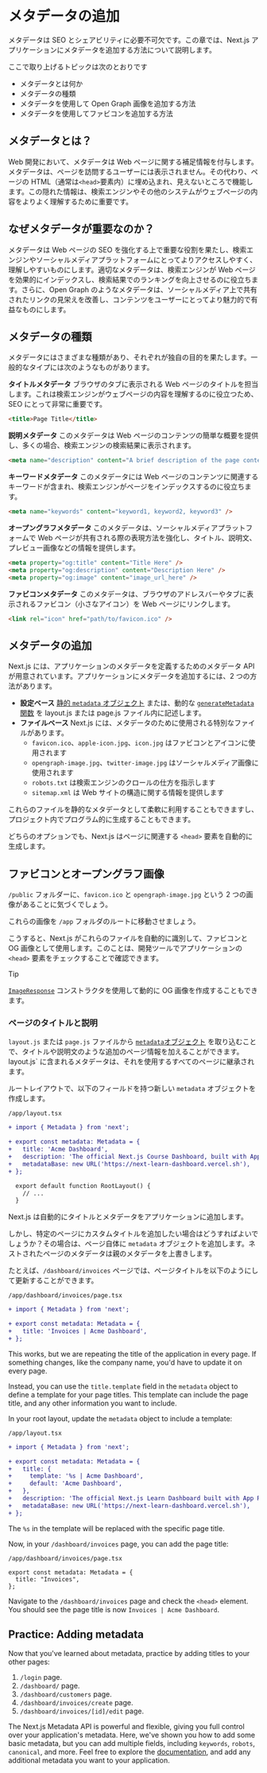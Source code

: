 # メタデータの追加

メタデータは SEO とシェアビリティに必要不可欠です。この章では、Next.js アプリケーションにメタデータを追加する方法について説明します。

ここで取り上げるトピックは次のとおりです

- メタデータとは何か
- メタデータの種類
- メタデータを使用して Open Graph 画像を追加する方法
- メタデータを使用してファビコンを追加する方法

## メタデータとは？

Web 開発において、メタデータは Web ページに関する補足情報を付与します。メタデータは、ページを訪問するユーザーには表示されません。その代わり、ページの HTML（通常は`<head>`要素内）に埋め込まれ、見えないところで機能します。この隠れた情報は、検索エンジンやその他のシステムがウェブページの内容をよりよく理解するために重要です。

## なぜメタデータが重要なのか？

メタデータは Web ページの SEO を強化する上で重要な役割を果たし、検索エンジンやソーシャルメディアプラットフォームにとってよりアクセスしやすく、理解しやすいものにします。適切なメタデータは、検索エンジンが Web ページを効果的にインデックスし、検索結果でのランキングを向上させるのに役立ちます。さらに、Open Graph のようなメタデータは、ソーシャルメディア上で共有されたリンクの見栄えを改善し、コンテンツをユーザーにとってより魅力的で有益なものにします。

## メタデータの種類

メタデータにはさまざまな種類があり、それぞれが独自の目的を果たします。一般的なタイプには次のようなものがあります。

**タイトルメタデータ** ブラウザのタブに表示される Web ページのタイトルを担当します。これは検索エンジンがウェブページの内容を理解するのに役立つため、SEO にとって非常に重要です。

```html
<title>Page Title</title>
```

**説明メタデータ** このメタデータは Web ページのコンテンツの簡単な概要を提供し、多くの場合、検索エンジンの検索結果に表示されます。

```html
<meta name="description" content="A brief description of the page content." />
```

**キーワードメタデータ** このメタデータには Web ページのコンテンツに関連するキーワードが含まれ、検索エンジンがページをインデックスするのに役立ちます。

```html
<meta name="keywords" content="keyword1, keyword2, keyword3" />
```

**オープングラフメタデータ** このメタデータは、ソーシャルメディアプラットフォームで Web ページが共有される際の表現方法を強化し、タイトル、説明文、プレビュー画像などの情報を提供します。

```html
<meta property="og:title" content="Title Here" />
<meta property="og:description" content="Description Here" />
<meta property="og:image" content="image_url_here" />
```

**ファビコンメタデータ** このメタデータは、ブラウザのアドレスバーやタブに表示されるファビコン（小さなアイコン）を Web ページにリンクします。

```html
<link rel="icon" href="path/to/favicon.ico" />
```

## メタデータの追加

Next.js には、アプリケーションのメタデータを定義するためのメタデータ API が用意されています。アプリケーションにメタデータを追加するには、2 つの方法があります。

- **設定ベース** [静的 `metadata` オブジェクト](https://nextjs.org/docs/app/api-reference/functions/generate-metadata#metadata-object) または、動的な [`generateMetadata` 関数](https://nextjs.org/docs/app/api-reference/functions/generate-metadata#generatemetadata-function) を layout.js または page.js ファイル内に記述します。
- **ファイルベース** Next.js には、メタデータのために使用される特別なファイルがあります。
  - `favicon.ico`、`apple-icon.jpg`、`icon.jpg` はファビコンとアイコンに使用されます
  - `opengraph-image.jpg`、`twitter-image.jpg` はソーシャルメディア画像に使用されます
  - `robots.txt` は検索エンジンのクロールの仕方を指示します
  - `sitemap.xml` は Web サイトの構造に関する情報を提供します

これらのファイルを静的なメタデータとして柔軟に利用することもできますし、プロジェクト内でプログラム的に生成することもできます。

どちらのオプションでも、Next.js はページに関連する `<head>` 要素を自動的に生成します。

## ファビコンとオープングラフ画像

`/public` フォルダーに、`favicon.ico` と `opengraph-image.jpg` という 2 つの画像があることに気づくでしょう。

これらの画像を `/app` フォルダのルートに移動させましょう。

こうすると、Next.js がこれらのファイルを自動的に識別して、ファビコンと OG 画像として使用します。このことは、開発ツールでアプリケーションの `<head>` 要素をチェックすることで確認できます。

> [!tip]
>
> [`ImageResponse`](https://nextjs.org/docs/app/api-reference/functions/image-response) コンストラクタを使用して動的に OG 画像を作成することもできます。

### ページのタイトルと説明

`layout.js` または `page.js` ファイルから [`metadata`オブジェクト](https://nextjs.org/docs/app/api-reference/functions/generate-metadata#metadata-fields) を取り込むことで、タイトルや説明文のような追加のページ情報を加えることができます。layout.js` に含まれるメタデータは、それを使用するすべてのページに継承されます。

ルートレイアウトで、以下のフィールドを持つ新しい `metadata` オブジェクトを作成します。

`/app/layout.tsx`

```diff tsx
+ import { Metadata } from 'next';

+ export const metadata: Metadata = {
+   title: 'Acme Dashboard',
+   description: 'The official Next.js Course Dashboard, built with App Router.',
+   metadataBase: new URL('https://next-learn-dashboard.vercel.sh'),
+ };

  export default function RootLayout() {
    // ...
  }
```

Next.js は自動的にタイトルとメタデータをアプリケーションに追加します。

しかし、特定のページにカスタムタイトルを追加したい場合はどうすればよいでしょうか？その場合は、ページ自体に `metadata` オブジェクトを追加します。ネストされたページのメタデータは親のメタデータを上書きします。

たとえば、`/dashboard/invoices` ページでは、ページタイトルを以下のようにして更新することができます。

`/app/dashboard/invoices/page.tsx`

```diff tsx
+ import { Metadata } from 'next';

+ export const metadata: Metadata = {
+   title: 'Invoices | Acme Dashboard',
+ };
```

This works, but we are repeating the title of the application in every page. If something changes, like the company name, you'd have to update it on every page.

Instead, you can use the `title.template` field in the `metadata` object to define a template for your page titles. This template can include the page title, and any other information you want to include.

In your root layout, update the `metadata` object to include a template:

`/app/layout.tsx`

```diff tsx
+ import { Metadata } from 'next';

+ export const metadata: Metadata = {
+   title: {
+     template: '%s | Acme Dashboard',
+     default: 'Acme Dashboard',
+   },
+   description: 'The official Next.js Learn Dashboard built with App Router.',
+   metadataBase: new URL('https://next-learn-dashboard.vercel.sh'),
+ };
```

The `%s` in the template will be replaced with the specific page title.

Now, in your `/dashboard/invoices` page, you can add the page title:

`/app/dashboard/invoices/page.tsx`

```tsx
export const metadata: Metadata = {
  title: "Invoices",
};
```

Navigate to the `/dashboard/invoices` page and check the `<head>` element. You should see the page title is now `Invoices | Acme Dashboard`.

## Practice: Adding metadata

Now that you've learned about metadata, practice by adding titles to your other pages:

1. `/login` page.
1. `/dashboard/` page.
1. `/dashboard/customers` page.
1. `/dashboard/invoices/create` page.
1. `/dashboard/invoices/[id]/edit` page.

The Next.js Metadata API is powerful and flexible, giving you full control over your application's metadata. Here, we've shown you how to add some basic metadata, but you can add multiple fields, including `keywords`, `robots`, `canonical`, and more. Feel free to explore the [documentation](https://nextjs.org/docs/app/api-reference/functions/generate-metadata), and add any additional metadata you want to your application.
